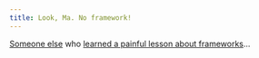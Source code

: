 ```yaml
---
title: Look, Ma. No framework!
---
```


[Someone else](http://talblog.info/) who [learned a painful lesson about frameworks](http://talblog.info/archives/2007/05/look_ma_no_fram.html)...
